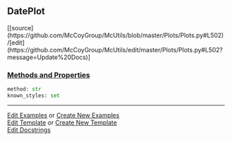 ## <a id="McUtils.Plots.Plots.DatePlot">DatePlot</a> 
<div class="docs-source-link" markdown="1">
[[source](https://github.com/McCoyGroup/McUtils/blob/master/Plots/Plots.py#L502)/[edit](https://github.com/McCoyGroup/McUtils/edit/master/Plots/Plots.py#L502?message=Update%20Docs)]
</div>



<div class="collapsible-section">
 <div class="collapsible-section collapsible-section-header" markdown="1">
 
### <a class="collapse-link" data-toggle="collapse" href="#methods">Methods and Properties</a> <a class="float-right" data-toggle="collapse" href="#methods"><i class="fa fa-chevron-down"></i></a>

 </div>
 <div class="collapsible-section collapsible-section-body collapse" id="methods" markdown="1">

```python
method: str
known_styles: set
```


 </div>
</div>




___

[Edit Examples](https://github.com/McCoyGroup/McUtils/edit/gh-pages/ci/examples/McUtils/Plots/Plots/DatePlot.md) or 
[Create New Examples](https://github.com/McCoyGroup/McUtils/new/gh-pages/?filename=ci/examples/McUtils/Plots/Plots/DatePlot.md) <br/>
[Edit Template](https://github.com/McCoyGroup/McUtils/edit/gh-pages/ci/docs/McUtils/Plots/Plots/DatePlot.md) or 
[Create New Template](https://github.com/McCoyGroup/McUtils/new/gh-pages/?filename=ci/docs/templates/McUtils/Plots/Plots/DatePlot.md) <br/>
[Edit Docstrings](https://github.com/McCoyGroup/McUtils/edit/master/Plots/Plots.py#L502?message=Update%20Docs)